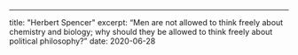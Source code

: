 ---
title: "Herbert Spencer"
excerpt: “Men are not allowed to think freely about chemistry and biology; why should they be allowed to think freely about political philosophy?”
date: 2020-06-28
